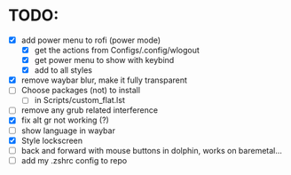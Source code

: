 # TODO:

- [X] add power menu to rofi (power mode)
    - [X] get the actions from Configs/.config/wlogout
    - [X] get power menu to show with keybind
    - [X] add to all styles
- [X] remove waybar blur, make it fully transparent
- [ ] Choose packages (not) to install
    - [ ] in Scripts/custom_flat.lst
- [ ] remove any grub related interference
- [X] fix alt gr not working (?)
- [ ] show language in waybar
- [X] Style lockscreen
- [ ] back and forward with mouse buttons in dolphin, works on baremetal...
- [ ] add my .zshrc config to repo
